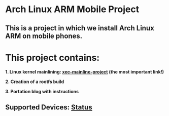# Arch Linux ARM Mobile Project

## This is a project in which we install Arch Linux ARM on mobile phones.

# This project contains:
**1. Linux kernel mainlining: [xec-mainline-project](https://github.com/ZXlieC/xec-mainline-project) (the most important link!)**

**2. Creation of a rootfs build**

**3. Portation blog with instructions**

## Supported Devices: [Status]([https://github.com/ZXlieC/xec-mainline-project](https://github.com/ZXlieC/alarm-mobile/blob/main/Status.md))

